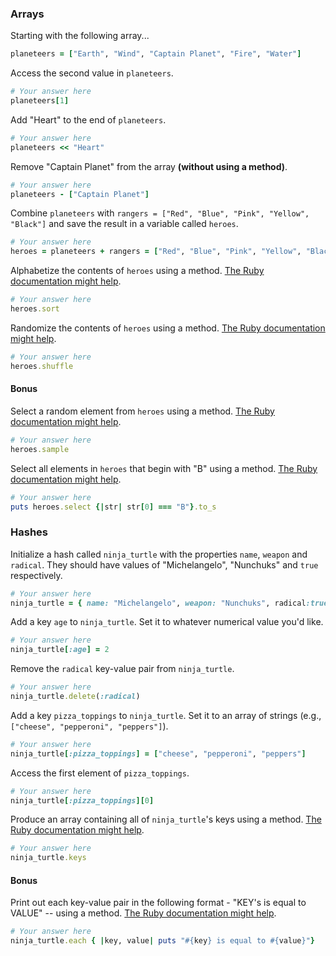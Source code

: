 ### Arrays

Starting with the following array...

```rb
planeteers = ["Earth", "Wind", "Captain Planet", "Fire", "Water"]
```

Access the second value in `planeteers`.

```rb
# Your answer here
planeteers[1]
```


Add "Heart" to the end of `planeteers`.

```rb
# Your answer here
planeteers << "Heart"
```

Remove "Captain Planet" from the array **(without using a method)**.

```rb
# Your answer here
planeteers - ["Captain Planet"]
```

Combine `planeteers` with `rangers = ["Red", "Blue", "Pink", "Yellow", "Black"]` and save the result in a variable called `heroes`.

```rb
# Your answer here
heroes = planeteers + rangers = ["Red", "Blue", "Pink", "Yellow", "Black"]
```

Alphabetize the contents of `heroes` using a method. [The Ruby documentation might help](http://ruby-doc.org/core-2.6.1/Array.html).

```rb
# Your answer here
heroes.sort
```

Randomize the contents of `heroes` using a method. [The Ruby documentation might help](http://ruby-doc.org/core-2.6.1/Array.html).

```rb
# Your answer here
heroes.shuffle
```
#### Bonus

Select a random element from `heroes` using a method. [The Ruby documentation might help](http://ruby-doc.org/core-2.6.1/Array.html).

```rb
# Your answer here
heroes.sample
```

Select all elements in `heroes` that begin with "B" using a method. [The Ruby documentation might help](http://ruby-doc.org/core-2.6.1/Array.html).

```rb
# Your answer here
puts heroes.select {|str| str[0] === "B"}.to_s
```

### Hashes

Initialize a hash called `ninja_turtle` with the properties `name`, `weapon` and `radical`. They should have values of "Michelangelo", "Nunchuks" and `true` respectively.

```rb
# Your answer here
ninja_turtle = { name: "Michelangelo", weapon: "Nunchuks", radical:true}
```

Add a key `age` to `ninja_turtle`. Set it to whatever numerical value you'd like.

```rb
# Your answer here
ninja_turtle[:age] = 2
```

Remove the `radical` key-value pair from `ninja_turtle`.

```rb
# Your answer here
ninja_turtle.delete(:radical)

```

Add a key `pizza_toppings` to `ninja_turtle`. Set it to an array of strings (e.g., `["cheese", "pepperoni", "peppers"]`).

```rb
# Your answer here
ninja_turtle[:pizza_toppings] = ["cheese", "pepperoni", "peppers"]

```

Access the first element of `pizza_toppings`.

```rb
# Your answer here
ninja_turtle[:pizza_toppings][0]

```

Produce an array containing all of `ninja_turtle`'s keys using a method. [The Ruby documentation might help](http://ruby-doc.org/core-1.9.3/Hash.html).

```rb
# Your answer here
ninja_turtle.keys

```

#### Bonus

Print out each key-value pair in the following format - "KEY's is equal to VALUE" -- using a method. [The Ruby documentation might help](http://ruby-doc.org/core-1.9.3/Hash.html).

```rb
# Your answer here
ninja_turtle.each { |key, value| puts "#{key} is equal to #{value}"}
```
